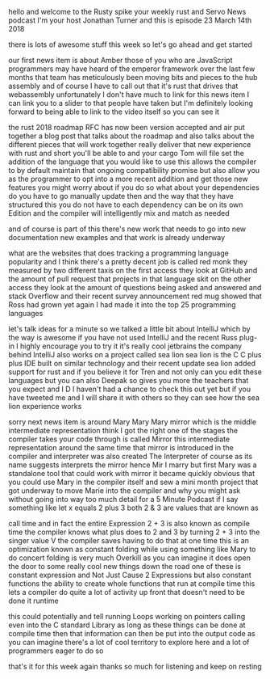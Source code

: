   
hello and welcome to the Rusty spike your weekly rust and Servo News podcast I'm your host Jonathan Turner and this is episode 23 March 14th 2018

  
 there is lots of awesome stuff this week so let's go ahead and get started

  
 our first news item is about Amber those of you who are JavaScript programmers may have heard of the emperor framework over the last few months that team has meticulously been moving bits and pieces to the hub assembly and of course I have to call out that it's rust that drives that webassembly unfortunately I don't have much to link for this news item I can link you to a slider to that people have taken but I'm definitely looking forward to being able to link to the video itself so you can see it

  
 the rust 2018 roadmap RFC has now been version accepted and air put together a blog post that talks about the roadmap and also talks about the different pieces that will work together really deliver that new experience with rust and short you'll be able to and your cargo Tom will file set the addition of the language that you would like to use this allows the compiler to by default maintain that ongoing compatibility promise but also allow you as the programmer to opt into a more recent addition and get those new features you might worry about if you do so what about your dependencies do you have to go manually update then and the way that they have structured this you do not have to each dependency can be on its own Edition and the compiler will intelligently mix and match as needed

  
 and of course is part of this there's new work that needs to go into new documentation new examples and that work is already underway

  
 what are the websites that does tracking a programming language popularity and I think there's a pretty decent job is called red monk they measured by two different taxis on the first access they look at GitHub and the amount of pull request that projects in that language skit on the other access they look at the amount of questions being asked and answered and stack Overflow and their recent survey announcement red mug showed that Ross had grown yet again I had made it into the top 25 programming languages

  
 let's talk ideas for a minute so we talked a little bit about IntelliJ which by the way is awesome if you have not used IntelliJ and the recent Russ plug-in I highly encourage you to try it it's really cool jetbrains the company behind IntelliJ also works on a project called sea lion sea lion is the C C plus plus IDE built on similar technology and their recent update sea lion added support for rust and if you believe it for Tren and not only can you edit these languages but you can also Deepak so gives you more the teachers that you expect and I D I haven't had a chance to check this out yet but if you have tweeted me and I will share it with others so they can see how the sea lion experience works

  
 sorry next news item is around Mary Mary Mary mirror which is the middle intermediate representation think I got the right one of the stages the compiler takes your code through is called Mirror this intermediate representation around the same time that mirror is introduced in the compiler and interpreter was also created The Interpreter of course as its name suggests interprets the mirror hence Mir I marry but first Mary was a standalone tool that could work with mirror it became quickly obvious that you could use Mary in the compiler itself and sew a mini month project that got underway to move Marie into the compiler and why you might ask without going into way too much detail for a 5 Minute Podcast if I say something like let x equals 2 plus 3 both 2 & 3 are values that are known as

  
 call time and in fact the entire Expression 2 + 3 is also known as compile time the compiler knows what plus does to 2 and 3 by turning 2 + 3 into the singer value V the compiler saves having to do that at one time this is an optimization known as constant folding while using something like Mary to do concert folding is very much Overkill as you can imagine it does open the door to some really cool new things down the road one of these is constant expression and Not Just Cause 2 Expressions but also constant functions the ability to create whole functions that run at compile time this lets a compiler do quite a lot of activity up front that doesn't need to be done it runtime

  
 this could potentially and tell running Loops working on pointers calling even into the C standard Library as long as these things can be done at compile time then that information can then be put into the output code as you can imagine there's a lot of cool territory to explore here and a lot of programmers eager to do so

  
 that's it for this week again thanks so much for listening and keep on resting